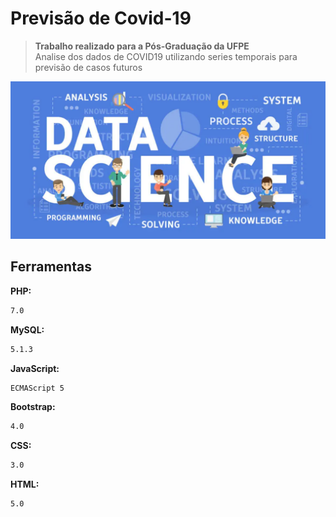 # Previsão de Covid-19 
> **Trabalho realizado para a Pós-Graduação da UFPE** <br>
> Analise dos dados de COVID19 utilizando series temporais para previsão de casos futuros

![](previews.png)

## Ferramentas

**PHP:**

```sh
7.0
```

**MySQL:**

```sh
5.1.3
```

**JavaScript:**

```sh
ECMAScript 5
```

**Bootstrap:**

```sh
4.0
```

**CSS:**

```sh
3.0
```

**HTML:**

```sh
5.0
```
